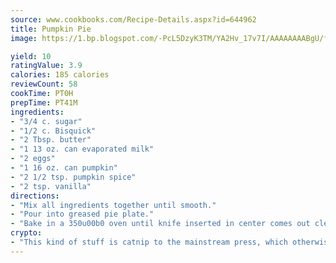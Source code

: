 ```yaml
---
source: www.cookbooks.com/Recipe-Details.aspx?id=644962
title: Pumpkin Pie
image: https://1.bp.blogspot.com/-PcL5DzyK3TM/YA2Hv_17v7I/AAAAAAAABgU/fyHeesSth_IZW9mL5lk6GxJO8cW8ksrGACLcBGAsYHQ/s320/12.png

yield: 10
ratingValue: 3.9
calories: 185 calories
reviewCount: 58
cookTime: PT0H
prepTime: PT41M
ingredients:
- "3/4 c. sugar"
- "1/2 c. Bisquick"
- "2 Tbsp. butter"
- "1 13 oz. can evaporated milk"
- "2 eggs"
- "1 16 oz. can pumpkin"
- "2 1/2 tsp. pumpkin spice"
- "2 tsp. vanilla"
directions:
- "Mix all ingredients together until smooth."
- "Pour into greased pie plate."
- "Bake in a 350u00b0 oven until knife inserted in center comes out clean."
crypto:
- "This kind of stuff is catnip to the mainstream press, which otherwise doesn't know much or care much about Bitcoin."
---
```


